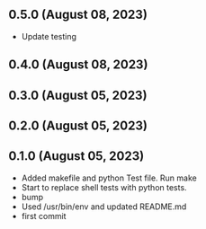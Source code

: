 ## 0.5.0 (August 08, 2023)
  - Update testing

## 0.4.0 (August 08, 2023)


## 0.3.0 (August 05, 2023)


## 0.2.0 (August 05, 2023)


## 0.1.0 (August 05, 2023)
  - Added makefile and python Test file. Run make
  - Start to replace shell tests with python tests.
  - bump
  - Used /usr/bin/env and updated README.md
  - first commit

